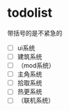 # todolist

带括号的是不紧急的

- [ ] ui系统
- [ ] 建筑系统
- [ ] （mod系统）
- [ ] 主角系统
- [ ] 拾取系统
- [ ] 热更系统
- [ ] （联机系统）